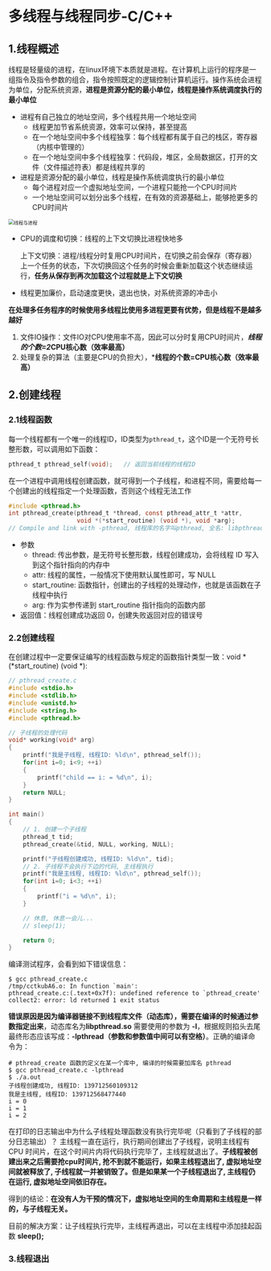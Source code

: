 # 多线程与线程同步-C/C++

## 1.线程概述

线程是轻量级的进程，在linux环境下本质就是进程。在计算机上运行的程序是一组指令及指令参数的组合，指令按照既定的逻辑控制计算机运行。操作系统会进程为单位，分配系统资源，**进程是资源分配的最小单位，线程是操作系统调度执行的最小单位**

* 进程有自己独立的地址空间，多个线程共用一个地址空间
    * 线程更加节省系统资源，效率可以保持，甚至提高
    * 在一个地址空间中多个线程独享：每个线程都有属于自己的栈区，寄存器（内核中管理的）
    * 在一个地址空间中多个线程独享：代码段，堆区，全局数据区，打开的文件（文件描述符表）都是线程共享的
* 进程是资源分配的最小单位，线程是操作系统调度执行的最小单位
    * 每个进程对应一个虚拟地址空间，一个进程只能抢一个CPU时间片
    * 一个地址空间可以划分出多个线程，在有效的资源基础上，能够抢更多的CPU时间片

<img src="C:\Users\油腻中年男cjh\Pictures\Saved Pictures\1048430-20170710134655212-558296442.png" alt="线程与进程" style="zoom: 67%;" />

* CPU的调度和切换：线程的上下文切换比进程快地多

    上下文切换：进程/线程分时复用CPU时间片，在切换之前会保存（寄存器）上一个任务的状态，下次切换回这个任务的时候会重新加载这个状态继续运行，**任务从保存到再次加载这个过程就是上下文切换**

* 线程更加廉价，启动速度更快，退出也快，对系统资源的冲击小

**在处理多任务程序的时候使用多线程比使用多进程更要有优势，但是线程不是越多越好**

1. 文件IO操作：文件IO对CPU使用率不高，因此可以分时复用CPU时间片，***线程的个数=2*CPU核心数（效率最高）**
2. 处理复杂的算法（主要是CPU的负担大），***线程的个数=CPU核心数（效率最高）**

## 2.创建线程

### 2.1线程函数

每一个线程都有一个唯一的线程ID，ID类型为`pthread_t`，这个ID是一个无符号长整形数，可以调用如下函数：

``` c
pthread_t pthread_self(void);	// 返回当前线程的线程ID
```

在一个进程中调用线程创建函数，就可得到一个子线程，和进程不同，需要给每一个创建出的线程指定一个处理函数，否则这个线程无法工作

``` c
#include <pthread.h>
int pthread_create(pthread_t *thread, const pthread_attr_t *attr,
                   void *(*start_routine) (void *), void *arg);
// Compile and link with -pthread, 线程库的名字叫pthread, 全名: libpthread.so libptread.a
```

* 参数
    * thread: 传出参数，是无符号长整形数，线程创建成功，会将线程 ID 写入到这个指针指向的内存中
    * attr: 线程的属性，一般情况下使用默认属性即可，写 NULL
    * start_routine: 函数指针，创建出的子线程的处理动作，也就是该函数在子线程中执行
    * arg: 作为实参传递到 start_routine 指针指向的函数内部
* 返回值：线程创建成功返回 0，创建失败返回对应的错误号

### 2.2创建线程



在创建过程中一定要保证编写的线程函数与规定的函数指针类型一致：void *(*start_routine) (void *):

```` c
// pthread_create.c
#include <stdio.h>
#include <stdlib.h>
#include <unistd.h>
#include <string.h>
#include <pthread.h>

// 子线程的处理代码
void* working(void* arg)
{
    printf("我是子线程, 线程ID: %ld\n", pthread_self());
    for(int i=0; i<9; ++i)
    {
        printf("child == i: = %d\n", i);
    }
    return NULL;
}

int main()
{
    // 1. 创建一个子线程
    pthread_t tid;
    pthread_create(&tid, NULL, working, NULL);

    printf("子线程创建成功, 线程ID: %ld\n", tid);
    // 2. 子线程不会执行下边的代码, 主线程执行
    printf("我是主线程, 线程ID: %ld\n", pthread_self());
    for(int i=0; i<3; ++i)
    {
        printf("i = %d\n", i);
    }

    // 休息, 休息一会儿...
    // sleep(1);

    return 0;
}
````

编译测试程序，会看到如下错误信息：

``` shell
$ gcc pthread_create.c
/tmp/cctkubA6.o: In function `main':
pthread_create.c:(.text+0x7f): undefined reference to `pthread_create'
collect2: error: ld returned 1 exit status
```

**错误原因是因为编译器链接不到线程库文件（动态库），需要在编译的时候通过参数指定出来**，动态库名为**libpthread.so** 需要使用的参数为 **-l**，根据规则掐头去尾最终形态应该写成：**-lpthread（参数和参数值中间可以有空格）**。正确的编译命令为：

``` shell
# pthread_create 函数的定义在某一个库中, 编译的时候需要加库名 pthread
$ gcc pthread_create.c -lpthread
$ ./a.out
子线程创建成功, 线程ID: 139712560109312
我是主线程, 线程ID: 139712568477440
i = 0
i = 1
i = 2
```

在打印的日志输出中为什么子线程处理函数没有执行完毕呢（只看到了子线程的部分日志输出）？
主线程一直在运行，执行期间创建出了子线程，说明主线程有 CPU 时间片，在这个时间片内将代码执行完毕了，主线程就退出了。**子线程被创建出来之后需要抢cpu时间片, 抢不到就不能运行，如果主线程退出了, 虚拟地址空间就被释放了, 子线程就一并被销毁了。但是如果某一个子线程退出了, 主线程仍在运行, 虚拟地址空间依旧存在。**

得到的结论：**在没有人为干预的情况下，虚拟地址空间的生命周期和主线程是一样的，与子线程无关。**

目前的解决方案：让子线程执行完毕，主线程再退出，可以在主线程中添加挂起函数 **sleep();**

### 3.线程退出
